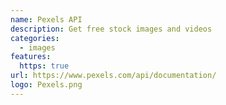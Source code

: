 ```yaml
---
name: Pexels API 
description: Get free stock images and videos
categories:
  - images
features:
  https: true
url: https://www.pexels.com/api/documentation/
logo: Pexels.png
---
```

